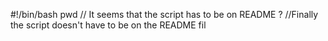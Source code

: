 #!/bin/bash
pwd
// It seems that the script has to be on README ?
//Finally the script doesn't have to be on the README fil
